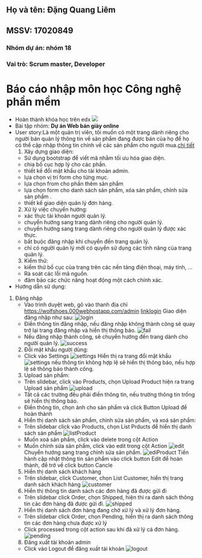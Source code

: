 ## Họ và tên: Đặng Quang Liêm
## MSSV: 17020849
### Nhóm dự án: nhóm 18
### Vai trò: Scrum master, Developer

# Báo cáo nhập môn học Công nghệ phần mềm

* Hoàn thành khóa học trên edx ![](SoftEng1x.jpg)
* Bài tập nhóm: **Dự án Web bán giày online**
* User story:Là một quản trị viên, tôi muốn có một trang dành riêng cho người bán quản lý thông tin về sản phẩm đang được bán của họ để họ có thể cập nhập thông tin chính về các sán phẩm cho người mua.[chi tiết](https://github.com/KhacNgoc/INT2208-7-2019/issues/9)
  1. Xây dựng giao diện:
    - Sử dụng bootstrap để viết mã nhằm tối ưu hóa giao diện.
    - chia bố cục hợp lý cho các phần.
    - thiết kế đổi mật khẩu cho tài khoản admin.
    - lựa chọn vị trí form cho từng mục.
    - lựa chọn from cho phần thêm sản phẩm
    - lựa chọn form cho danh sách sản phẩm, xóa sản phẩm, chỉnh sửa sản phẩm .
    - thiết kế giao diện quản lý đơn hàng.
  2. Xử lý việc chuyển hướng:
    - xác thực tài khoản người quản lý.
    - chuyển hướng sang trang dành riêng cho người quản lý.
    - chuyển hướng sang trang dành riêng cho người quản lý được xác thực.
    - bắt buộc đăng nhập khi chuyển đến trang quản lý.
    - chỉ có người quản lý mới có quyền sử dụng các tính năng của trang quản lý.
  3. Kiểm thử:
    - kiểm thử bố cục của trang trên các nền tảng điện thoại, máy tính, ...
    - Rà soát các lỗi mã nguồn.
    - đảm bảo các chức năng hoạt động một cách chính xác.
 * Hướng dẫn sử dụng:
 1. Đăng nhập 
    - Vào trình duyệt web, gõ vào thanh địa chỉ https://wolfshoes.000webhostapp.com/admin
    [linklogin](https://wolfshoes.000webhostapp.com/admin)
    Giao diện đăng nhập như sau: ![login](login.png)
    - Điền thông tin đăng nhập, nếu đăng nhập không thành công sẽ quay trở lại trang đăng nhập và hiển thị thông báo.
    ![fail](fail.png)
    - Nếu đăng nhập thành công, sẽ chuyển hướng đến trang dành cho người quản lý.
    ![success](success.png)
    2. Đổi mật khẩu người dùng:
    - Click vào Settings ![settings](x1.png)
    Hiển thị ra trang đổi mật khẩu
    ![settings](setting.png)
    nếu thông tin không hợp lệ sẽ hiển thị thông báo, nếu hợp lệ sẽ thông báo thành công.
    3. Upload sản phẩm:
    - Trên slidebar, click vào Products, chọn Upload Product hiện ra trang Upload sản phẩm
    ![upload](upload.png)
    - Tất cả các trường đều phải điền thông tin, nếu trường thông tin trống sẽ hiển thị thông báo.
    - Điền thông tin, chọn ảnh cho sản phẩm và click Button Upload để hoàn thành
    4. Hiển thị danh sách sản phẩm, chỉnh sửa sản phẩm, và xoá sản phẩm:
    - Trên slidebar click vào Products, chọn List Prducts để hiển thị danh sách sản phẩm
    ![listProduct](list.png)
    - Muốn xoá sản phẩm, click vào delete trong cột Action
    - Muốn chỉnh sửa sản phẩm, click vào edit trong cột Action
    ![edit](edit.png)
    Chuyển hướng sang trang chỉnh sửa sản phẩm.
    ![ediProduct](editP.png)
    Tiến hành cập nhật thông tin sản phẩm vào click button Edit để hoàn thành, để trở về click button Cancle
    5. Hiển thị danh sách khách hàng
    - Trên slidebar, click Customer, chọn List Customer, hiển thị trang danh sách khách hàng
    ![customer](customer.png)
    6. Hiển thị thông tin danh sách các đơn hàng đã được gửi đi
    - Trên slidebar click Order, chọn Shipped, hiện thi ra danh sách thông tin các đơn hàng đã được gửi đi.
    ![shipped](shipped.png)
    7. Hiển thị danh sách đơn hàng đang chờ xử lý và xử lý đơn hàng.
    - Trên slidebar click Order, chọn Pending, hiển thị ra danh sách thông tin  các đơn hàng chưa được xử lý
    - Click processed trong cột action sau khi đã xử lý cá đơn hàng.
    ![pending](pending.png)
    8. Đăng xuất tài khoản admin
    - Click vào Logout để đăng xuất tài khoản
    ![logout](logout.png)
    
    

